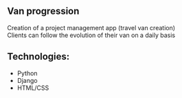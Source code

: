 ## Van progression
 
Creation of a project management app (travel van creation)
<br>
Clients can follow the evolution of their van on a daily basis

## Technologies:
- Python
- Django
- HTML/CSS
